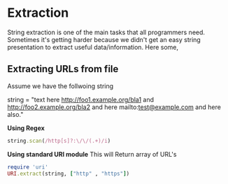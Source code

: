 # Extraction
String extraction is one of the main tasks that all programmers need. Sometimes it's getting harder because we didn't get an easy string presentation to extract useful data/information. Here some,

## Extracting URLs from file
Assume we have the follwoing string

string = "text here http://foo1.example.org/bla1 and http://foo2.example.org/bla2 and here mailto:test@example.com and here also."

**Using Regex**

```ruby
string.scan(/http[s]?:\/\/(.+)/i)
```

**Using standard URI module**
This will Return array of URL's
```ruby
require 'uri'
URI.extract(string, ["http" , "https"])
```

